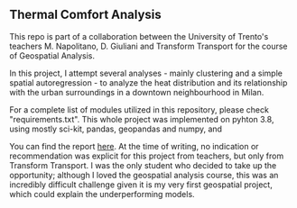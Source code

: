 ## Thermal Comfort Analysis
This repo is part of a collaboration between the University of Trento's teachers M. Napolitano, D. Giuliani and Transform Transport for the course of Geospatial Analysis. 

In this project, I attempt several analyses - mainly clustering and a simple spatial autoregression - to analyze the heat distribution and its relationship with the urban surroundings in a downtown neighbourhood in Milan. 

For a complete list of modules utilized in this repository, please check "requirements.txt". This whole project was implemented on pyhton 3.8, using mostly sci-kit, pandas, geopandas and numpy, and 

You can find the report [here](https://github.com/FluveFV/Milan_Thermal_Comfort_Analysis/blob/main/Milan%20PET%20analysis_Report.pdf). At the time of writing, no indication or recommendation was explicit for this project from teachers, but only from Transform Transport. I was the only student who decided to take up the opportunity; although I loved the geospatial analysis course, this was an incredibly difficult challenge given it is my very first geospatial project, which could explain the underperforming models. 
